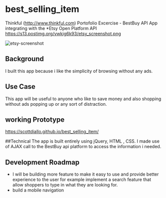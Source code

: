 # best_selling_item
Thinkful (http://www.thinkful.com) Portofolio Excercise - BestBuy API App
integrating with the *Etsy Open Platform API
https://s13.postimg.org/vwkig6k93/etsy_screenshot.png

![etsy-screenshot](https://cloud.githubusercontent.com/assets/16064574/20193179/baec574e-a741-11e6-8a59-feb9e9c2ce15.jpg)



## Background
I built this app because i like the simplicity of browsing without any ads.

## Use Case
This app will be useful to anyone who like to save money and also shopping without ads popping up or any sort of distraction.

## working Prototype
https://scottdiallo.github.io/best_selling_item/

##Technical
The app is built entirely using jQuery, HTML , CSS.
I made use of AJAX call to the BestBuy api platform to access the information i needed.

## Development Roadmap
* I will be building more feature to make it easy to use and provide better experience to the user for example implement a search feature that allow shoppers to type in what they are looking for.
* build a mobile navigation
